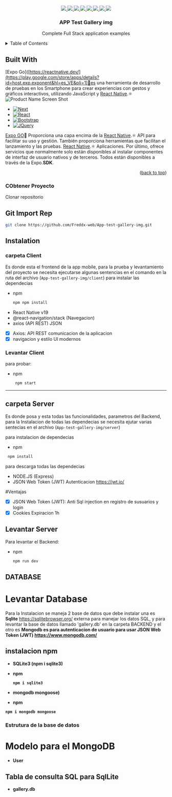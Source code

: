 <div id="top"></div>


<!-- PROJECT LOGO -->
<br />
<div align="center">
  <a href="#">
    <img src="https://img.icons8.com/fluency/144/000000/node-js.png"/>
  </a>
  <a href="#">
    <img src="https://img.icons8.com/fluency/144/000000/typescript.png"/>
  </a>
  <a href="https://github.com/othneildrew/Best-README-Template">
    <img src="https://img.icons8.com/external-others-amoghdesign/144/000000/external-react-native-soleicons-fill-vol-1-others-amoghdesign.png"/>
  </a>
  <a href="#">
    <img src="https://img.icons8.com/fluency/144/000000/javascript.png"/>
  </a>
  <a href="https://github.com/othneildrew/Best-README-Template">
    <img src="https://img.icons8.com/color/144/null/mongodb.png"/>
  </a>
  <a href="#">
    <img src="https://img.icons8.com/fluency/144/null/iphone14-pro.png"/>
  </a>
  <a href="#">
    <img src="https://img.icons8.com/fluency/144/null/android-os.png"/>
  </a>
  <a href="#">
    <img src="https://img.icons8.com/fluency/144/null/sql.png"/>
  </a>


  <h3 align="center">APP Test Gallery img</h3>

  <p align="center">
    Complete Full Stack application examples
    <br />
</div>

<!-- TABLE OF CONTENTS -->
<details>
  <summary>Table of Contents</summary>
  <ol>
    <li>
      <a href="#about-the-project">About The Project</a>
      <ul>
        <li><a href="#built-with">Built With</a></li>
      </ul>
    </li>
    <li>
      <a href="#getting-started">Getting Started</a>
      <ul>
        <li><a href="#prerequisites">Prerequisites</a></li>
        <li><a href="#installation">Installation</a></li>
      </ul>
    </li>
    <li><a href="#usage">Usage</a></li>
    <li><a href="#roadmap">Roadmap</a></li>
    <li><a href="#contributing">Contributing</a></li>
    <li><a href="#license">License</a></li>
    <li><a href="#contact">Contact</a></li>
    <li><a href="#acknowledgments">Acknowledgments</a></li>
  </ol>
</details>

<!-- ABOUT THE PROJECT -->
## Built With

[Expo Go]([https://reactnative.dev/](https://play.google.com/store/apps/details?id=host.exp.exponent&hl=es_VE&pli=1)🔼es una herramienta de desarrollo de pruebas en los Smartphone para crear experiencias con gestos y gráficos interactivos, utilizando JavaScript y [React Native](https://reactnative.dev/).⚛️
![Product Name Screen Shot][product-screenshot]

* [![Next][Next.js]][Next-url]
* [![React][React.js]][React-url]
* [![Bootstrap][Bootstrap.com]][Bootstrap-url]
* [![JQuery][JQuery.com]][JQuery-url]

[Expo GO]([https://expo.dev/client](https://play.google.com/store/apps/details?id=host.exp.exponent&hl=es_VE&pli=1))🔼 
Proporciona una capa encima de la [React Native](https://reactnative.dev/).⚛️ API para facilitar su uso y gestión. También proporciona herramientas que facilitan el lanzamiento y las pruebas. [React Native](https://reactnative.dev/).⚛️ Aplicaciones. Por último, ofrece servicios que normalmente solo están disponibles al instalar componentes de interfaz de usuario nativos y de terceros. Todos están disponibles a través de la Expo.<b>SDK</b>.

<p align="right">(<a href="#top">back to top</a>)</p>

<!-- GETTING STARTED -->
### CObtener Proyecto

Clonar repositorio 

## Git Import Rep
  ```sh
  git clone https://github.com/Freddx-web/App-test-gallery-img.git
  ```

## Instalation

### carpeta Client
Es donde esta el frontend de la app mobile, para la prueba y levantamiento del proyecto 
se necesita ejecutarse algunas sentencias en el comando en la ruta del archivo (`App-test-gallery-img/client`) para instalar las dependecias 

* npm
  ```sh
  npm npm install 
  ```

- React Native v19
- @react-navigation/stack (Navegacion)
- axios (API REST) JSON 

- [x] Axios: API REST comunicacion de la aplicacion
- [x] navigacion y estilo UI modernos

### Levantar Client 
para probar:
* npm
  ```sh
   npm start
  ```
  
<hr>

## carpeta Server
Es donde posa y esta todas las funcionalidades, parametros del Backend, para la Instalacion de todas las dependecias se necesita ejutar varias sentecias en el
archivo  (`App-test-gallery-img/server`) 

para instalacion de dependecias
* npm
 ```sh
  npm install 
  ```
para descarga todas las dependecias

- NODE.JS (Express)
- JSON Web Token (JWT) Autenticacion  <a href="https://jwt.io/">https://jwt.io/</a>

#Ventajas

- [x] JSON Web Token (JWT): Anti Sql injection en registro de susuarios y login
- [x] Cookies Expiracion 1h 

## Levantar Server
Para levantar el Backend:
* npm
  ```sh
  npm run dev
  ```

## DATABASE
# Levantar Database
Para la Instalacion se maneja 2 base de datos que debe instalar una es <b>Sqlite</b> <a href="https://sqlitebrowser.org/">https://sqlitebrowser.org/ </a> externa para manejar los datos SQL, y para levantar la base de datos llamado 'gallery.db' en la carpeta BACKEND 
y el otro es <b>Mongodb<b/> es para autenticacion de usuario para usar <b>JSON Web Token (JWT)</b> <a href="https://www.mongodb.com/">https://www.mongodb.com/</a> 



## instalacion npm

- SQLite3 (npm i sqlite3)
* npm
  ```sh
  npm i sqlite3
  ```
- mongodb mongoose)

 * npm
  ```sh
  npm i mongodb mongoose
  ```

### Estrutura de la base de datos

# Modelo para el MongoDB 

- User 


## Tabla de consulta SQL para SqlLite

- gallery.db



<!-- MARKDOWN LINKS & IMAGES -->
<!-- https://www.markdownguide.org/basic-syntax/#reference-style-links -->
[contributors-shield]: https://img.shields.io/github/contributors/othneildrew/Best-README-Template.svg?style=for-the-badge
[contributors-url]: https://github.com/othneildrew/Best-README-Template/graphs/contributors
[forks-shield]: https://img.shields.io/github/forks/othneildrew/Best-README-Template.svg?style=for-the-badge
[forks-url]: https://github.com/othneildrew/Best-README-Template/network/members
[stars-shield]: https://img.shields.io/github/stars/othneildrew/Best-README-Template.svg?style=for-the-badge
[stars-url]: https://github.com/othneildrew/Best-README-Template/stargazers
[issues-shield]: https://img.shields.io/github/issues/othneildrew/Best-README-Template.svg?style=for-the-badge
[issues-url]: https://github.com/othneildrew/Best-README-Template/issues
[license-shield]: https://img.shields.io/github/license/othneildrew/Best-README-Template.svg?style=for-the-badge
[license-url]: https://github.com/othneildrew/Best-README-Template/blob/master/LICENSE.txt
[linkedin-shield]: https://img.shields.io/badge/-LinkedIn-black.svg?style=for-the-badge&logo=linkedin&colorB=555
[linkedin-url]: https://www.linkedin.com/in/freddr-ruiz-90932b202/
[product-screenshot]: assets/expo.png
[Next.js]: https://img.shields.io/badge/next.js-000000?style=for-the-badge&logo=nextdotjs&logoColor=white
[Next-url]: https://nextjs.org/
[React.js]: https://img.shields.io/badge/React-20232A?style=for-the-badge&logo=react&logoColor=61DAFB
[React-url]: https://reactjs.org/
[Vue.js]: https://img.shields.io/badge/Vue.js-35495E?style=for-the-badge&logo=vuedotjs&logoColor=4FC08D
[Vue-url]: https://vuejs.org/
[Angular.io]: https://img.shields.io/badge/Angular-DD0031?style=for-the-badge&logo=angular&logoColor=white
[Angular-url]: https://angular.io/
[Svelte.dev]: https://img.shields.io/badge/Svelte-4A4A55?style=for-the-badge&logo=svelte&logoColor=FF3E00
[Svelte-url]: https://svelte.dev/
[Laravel.com]: https://img.shields.io/badge/Laravel-FF2D20?style=for-the-badge&logo=laravel&logoColor=white
[Laravel-url]: https://laravel.com
[Bootstrap.com]: https://img.shields.io/badge/Bootstrap-563D7C?style=for-the-badge&logo=bootstrap&logoColor=white
[Bootstrap-url]: https://getbootstrap.com
[JQuery.com]: https://img.shields.io/badge/jQuery-0769AD?style=for-the-badge&logo=jquery&logoColor=white
[JQuery-url]: https://jquery.com 

